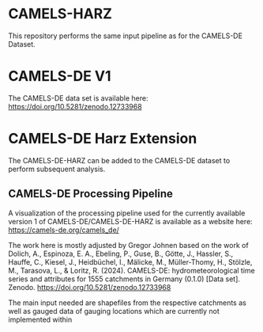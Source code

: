 # CAMELS-HARZ

This repository performs the same input pipeline as for the CAMELS-DE Dataset.

# CAMELS-DE V1

The CAMELS-DE data set is available here: https://doi.org/10.5281/zenodo.12733968

# CAMELS-DE Harz Extension
The CAMELS-DE-HARZ can be added to the CAMELS-DE dataset to perform subsequent analysis.

## CAMELS-DE Processing Pipeline

A visualization of the processing pipeline used for the currently available version 1 of CAMELS-DE/CAMELS-DE-HARZ is available as a website here: https://camels-de.org/camels_de/  

The work here is mostly adjusted by Gregor Johnen based on the work of Dolich, A., Espinoza, E. A., Ebeling, P., Guse, B., Götte, J., Hassler, S., Hauffe, C., Kiesel, J., Heidbüchel, I., Mälicke, M., Müller-Thomy, H., Stölzle, M., Tarasova, L., & Loritz, R. (2024). CAMELS-DE: hydrometeorological time series and attributes for 1555 catchments in Germany (0.1.0) [Data set]. Zenodo. https://doi.org/10.5281/zenodo.12733968

The main input needed are shapefiles from the respective catchments as well as gauged data of gauging locations which are currently not implemented within 
